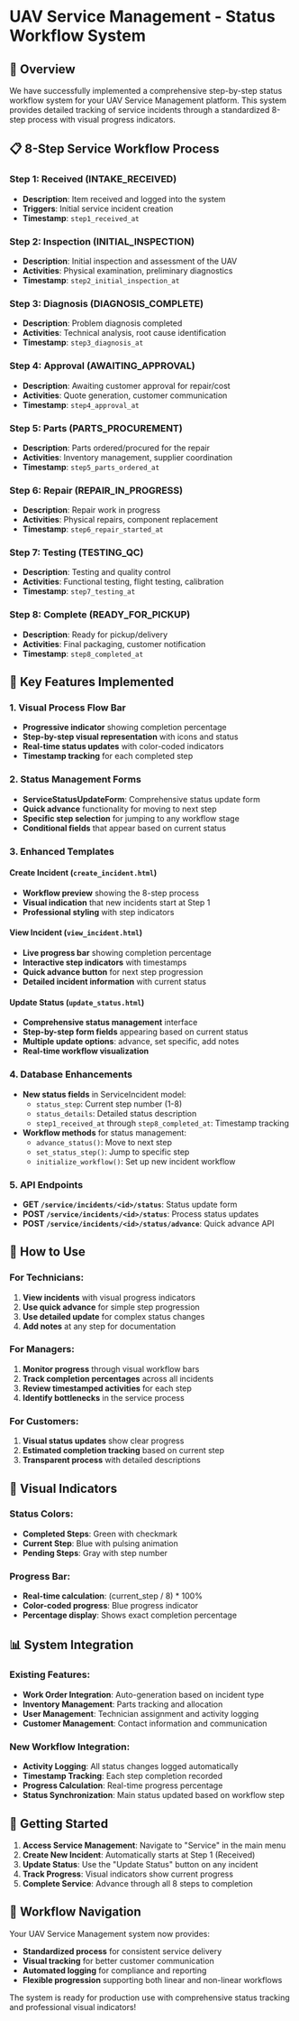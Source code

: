 # UAV Service Management - Status Workflow System

## 🚀 Overview

We have successfully implemented a comprehensive step-by-step status workflow system for your UAV Service Management platform. This system provides detailed tracking of service incidents through a standardized 8-step process with visual progress indicators.

## 📋 8-Step Service Workflow Process

### Step 1: Received (INTAKE_RECEIVED)
- **Description**: Item received and logged into the system
- **Triggers**: Initial service incident creation
- **Timestamp**: `step1_received_at`

### Step 2: Inspection (INITIAL_INSPECTION)
- **Description**: Initial inspection and assessment of the UAV
- **Activities**: Physical examination, preliminary diagnostics
- **Timestamp**: `step2_initial_inspection_at`

### Step 3: Diagnosis (DIAGNOSIS_COMPLETE)
- **Description**: Problem diagnosis completed
- **Activities**: Technical analysis, root cause identification
- **Timestamp**: `step3_diagnosis_at`

### Step 4: Approval (AWAITING_APPROVAL)
- **Description**: Awaiting customer approval for repair/cost
- **Activities**: Quote generation, customer communication
- **Timestamp**: `step4_approval_at`

### Step 5: Parts (PARTS_PROCUREMENT)
- **Description**: Parts ordered/procured for the repair
- **Activities**: Inventory management, supplier coordination
- **Timestamp**: `step5_parts_ordered_at`

### Step 6: Repair (REPAIR_IN_PROGRESS)
- **Description**: Repair work in progress
- **Activities**: Physical repairs, component replacement
- **Timestamp**: `step6_repair_started_at`

### Step 7: Testing (TESTING_QC)
- **Description**: Testing and quality control
- **Activities**: Functional testing, flight testing, calibration
- **Timestamp**: `step7_testing_at`

### Step 8: Complete (READY_FOR_PICKUP)
- **Description**: Ready for pickup/delivery
- **Activities**: Final packaging, customer notification
- **Timestamp**: `step8_completed_at`

## 🎯 Key Features Implemented

### 1. Visual Process Flow Bar
- **Progressive indicator** showing completion percentage
- **Step-by-step visual representation** with icons and status
- **Real-time status updates** with color-coded indicators
- **Timestamp tracking** for each completed step

### 2. Status Management Forms
- **ServiceStatusUpdateForm**: Comprehensive status update form
- **Quick advance** functionality for moving to next step
- **Specific step selection** for jumping to any workflow stage
- **Conditional fields** that appear based on current status

### 3. Enhanced Templates

#### Create Incident (`create_incident.html`)
- **Workflow preview** showing the 8-step process
- **Visual indication** that new incidents start at Step 1
- **Professional styling** with step indicators

#### View Incident (`view_incident.html`)
- **Live progress bar** showing completion percentage
- **Interactive step indicators** with timestamps
- **Quick advance button** for next step progression
- **Detailed incident information** with current status

#### Update Status (`update_status.html`)
- **Comprehensive status management** interface
- **Step-by-step form fields** appearing based on current status
- **Multiple update options**: advance, set specific, add notes
- **Real-time workflow visualization**

### 4. Database Enhancements
- **New status fields** in ServiceIncident model:
  - `status_step`: Current step number (1-8)
  - `status_details`: Detailed status description
  - `step1_received_at` through `step8_completed_at`: Timestamp tracking
- **Workflow methods** for status management:
  - `advance_status()`: Move to next step
  - `set_status_step()`: Jump to specific step
  - `initialize_workflow()`: Set up new incident workflow

### 5. API Endpoints
- **GET `/service/incidents/<id>/status`**: Status update form
- **POST `/service/incidents/<id>/status`**: Process status updates
- **POST `/service/incidents/<id>/status/advance`**: Quick advance API

## 🔧 How to Use

### For Technicians:
1. **View incidents** with visual progress indicators
2. **Use quick advance** for simple step progression
3. **Use detailed update** for complex status changes
4. **Add notes** at any step for documentation

### For Managers:
1. **Monitor progress** through visual workflow bars
2. **Track completion percentages** across all incidents
3. **Review timestamped activities** for each step
4. **Identify bottlenecks** in the service process

### For Customers:
1. **Visual status updates** show clear progress
2. **Estimated completion tracking** based on current step
3. **Transparent process** with detailed descriptions

## 🎨 Visual Indicators

### Status Colors:
- **Completed Steps**: Green with checkmark
- **Current Step**: Blue with pulsing animation
- **Pending Steps**: Gray with step number

### Progress Bar:
- **Real-time calculation**: (current_step / 8) * 100%
- **Color-coded progress**: Blue progress indicator
- **Percentage display**: Shows exact completion percentage

## 📊 System Integration

### Existing Features:
- **Work Order Integration**: Auto-generation based on incident type
- **Inventory Management**: Parts tracking and allocation
- **User Management**: Technician assignment and activity logging
- **Customer Management**: Contact information and communication

### New Workflow Integration:
- **Activity Logging**: All status changes logged automatically
- **Timestamp Tracking**: Each step completion recorded
- **Progress Calculation**: Real-time progress percentage
- **Status Synchronization**: Main status updated based on workflow step

## 🚀 Getting Started

1. **Access Service Management**: Navigate to "Service" in the main menu
2. **Create New Incident**: Automatically starts at Step 1 (Received)
3. **Update Status**: Use the "Update Status" button on any incident
4. **Track Progress**: Visual indicators show current progress
5. **Complete Service**: Advance through all 8 steps to completion

## 🔄 Workflow Navigation

Your UAV Service Management system now provides:
- **Standardized process** for consistent service delivery
- **Visual tracking** for better customer communication
- **Automated logging** for compliance and reporting
- **Flexible progression** supporting both linear and non-linear workflows

The system is ready for production use with comprehensive status tracking and professional visual indicators!
